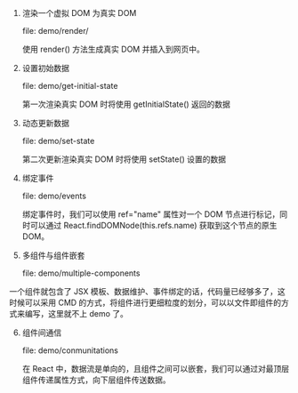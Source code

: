 1. 渲染一个虚拟 DOM 为真实 DOM
    
    file: demo/render/
    
    使用 render() 方法生成真实 DOM 并插入到网页中。

2. 设置初始数据

    file: demo/get-initial-state
    
    第一次渲染真实 DOM 时将使用 getInitialState() 返回的数据
    
3. 动态更新数据
    
    file: demo/set-state

    第二次更新渲染真实 DOM 时将使用 setState() 设置的数据

4. 绑定事件

    file: demo/events
    
    绑定事件时，我们可以使用 ref="name" 属性对一个 DOM 节点进行标记，同时可以通过 React.findDOMNode(this.refs.name) 获取到这个节点的原生 DOM。
    
5. 多组件与组件嵌套

    file: demo/multiple-components

一个组件就包含了 JSX 模板、数据维护、事件绑定的话，代码量已经够多了，这时候可以采用 CMD 的方式，将组件进行更细粒度的划分，可以以文件即组件的方式来编写，这里就不上 demo 了。




6. 组件间通信
    
    file: demo/conmunitations

    在 React 中，数据流是单向的，且组件之间可以嵌套，我们可以通过对最顶层组件传递属性方式，向下层组件传送数据。




